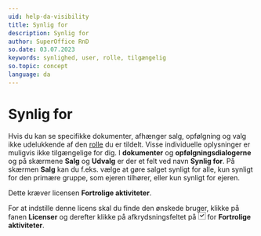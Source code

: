 ```yaml
---
uid: help-da-visibility
title: Synlig for
description: Synlig for
author: SuperOffice RnD
so.date: 03.07.2023
keywords: synlighed, user, rolle, tilgængelig
so.topic: concept
language: da
---
```


# Synlig for

Hvis du kan se specifikke dokumenter, afhænger salg, opfølgning og valg ikke udelukkende af den [rolle][1] du er tildelt. Visse individuelle oplysninger er muligvis ikke tilgængelige for dig. I **dokumenter** og **opfølgningsdialogerne** og på skærmene **Salg** og **Udvalg** er der et felt ved navn **Synlig for**. På skærmen **Salg** kan du f.eks. vælge at gøre salget synligt for alle, kun synligt for den primære gruppe, som ejeren tilhører, eller kun synligt for ejeren.

Dette kræver licensen **Fortrolige aktiviteter**.

For at indstille denne licens skal du finde den ønskede bruger, klikke på fanen **Licenser** og derefter klikke på afkrydsningsfeltet på ![ikonet][img1] for **Fortrolige aktiviteter**.

<!-- Referenced links -->
[1]: role/index.md

<!-- Referenced images -->
[img1]: ../../../../media/icons/btn-selected.png
